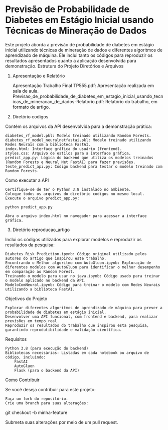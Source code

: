 # Previsão de Probabilidade de Diabetes em Estágio Inicial usando Técnicas de Mineração de Dados

Este projeto aborda a previsão de probabilidade de diabetes em estágio inicial utilizando técnicas de mineração de dados e diferentes algoritmos de aprendizado de máquina. Ele inclui tanto os códigos para reproduzir os resultados apresentados quanto a aplicação desenvolvida para demonstração.
Estrutura do Projeto
Diretórios e Arquivos
1. Apresentação e Relatório

    Apresentação Trabalho Final TP555.pdf: Apresentação realizada em sala de aula.
    Previsao_de_probabilidade_de_diabetes_em_estagio_inicial_usando_tecnicas_de_mineracao_de_dados-Relatorio.pdf: Relatório do trabalho, em formato de artigo.

2. Diretório codigos

Contém os arquivos da API desenvolvida para a demonstração prática:

    diabetes_rf_model.pkl: Modelo treinado utilizando Random Forests.
    diabetes_rf_model_neuralnetfastai.pkl: Modelo treinado utilizando Redes Neurais com a biblioteca FastAI.
    index.html: Interface gráfica do usuário (frontend).
    styles.css: Arquivo de estilos para a interface gráfica.
    predict_app.py: Lógica do backend que utiliza os modelos treinados (Random Forests e Neural Net FastAI) para fazer previsões.
    teste_predict_api.py: Código backend para testar o modelo treinado com Random Forests.

Como executar a API

    Certifique-se de ter o Python 3.8 instalado no ambiente.
    Coloque todos os arquivos do diretório codigos no mesmo local.
    Execute o arquivo predict_app.py:

    python predict_app.py

    Abra o arquivo index.html no navegador para acessar a interface gráfica.

3. Diretório reproducao_artigo

Inclui os códigos utilizados para explorar modelos e reproduzir os resultados da pesquisa:

    Diabetes Risk Prediction.ipynb: Código original utilizado pelos autores do artigo que inspirou este trabalho.
    Encontrando o Melhor algoritmo com AutoGluon.ipynb: Exploração de diferentes modelos com AutoGluon para identificar o melhor desempenho em comparação ao Random Forest.
    Treinando o modelo para usar no java.ipynb: Código usado para treinar o modelo aplicado no backend da API.
    ModeloComNeural.ipynb: Código para treinar o modelo com Redes Neurais utilizando a biblioteca FastAI.

Objetivos do Projeto

    Explorar diferentes algoritmos de aprendizado de máquina para prever a probabilidade de diabetes em estágio inicial.
    Desenvolver uma API funcional, com frontend e backend, para realizar previsões em tempo real.
    Reproduzir os resultados do trabalho que inspirou esta pesquisa, garantindo reprodutibilidade e validação científica.

Requisitos

    Python 3.8 (para execução do backend)
    Bibliotecas necessárias: Listadas em cada notebook ou arquivo de código, incluindo:
        FastAI
        AutoGluon
        Flask (para o backend da API)

Como Contribuir

Se você deseja contribuir para este projeto:

    Faça um fork do repositório.
    Crie uma branch para suas alterações:

git checkout -b minha-feature

Submeta suas alterações por meio de um pull request.
